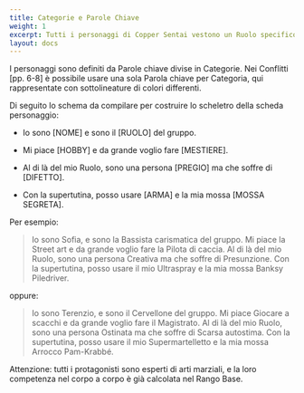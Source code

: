 ```yaml
---
title: Categorie e Parole Chiave
weight: 1
excerpt: Tutti i personaggi di Copper Sentai vestono un Ruolo specifico nella fiction
layout: docs
---
```

I personaggi sono definiti da Parole chiave divise in Categorie. Nei Conflitti \[pp. 6-8] è possibile usare una sola Parola chiave per Categoria, qui rappresentate con sottolineature di colori differenti.

Di seguito lo schema da compilare per costruire lo scheletro della scheda personaggio:

*   Io sono \[NOME] e sono il \[RUOLO] del gruppo.

*   Mi piace \[HOBBY] e da grande voglio fare \[MESTIERE].

*   Al di là del mio Ruolo, sono una persona \[PREGIO] ma che soffre di \[DIFETTO].

*   Con la supertutina, posso usare \[ARMA] e la mia mossa \[MOSSA SEGRETA].

Per esempio:

> Io sono Sofia, e sono la Bassista carismatica del gruppo.
> Mi piace la Street art e da grande voglio fare la Pilota di caccia.
> Al di là del mio Ruolo, sono una persona Creativa ma che soffre di Presunzione.
> Con la supertutina, posso usare il mio Ultraspray e la mia mossa Banksy Piledriver.

oppure:

> Io sono Terenzio, e sono il Cervellone del gruppo.
> Mi piace Giocare a scacchi e da grande voglio fare il Magistrato.
> Al di là del mio Ruolo, sono una persona Ostinata ma che soffre di Scarsa autostima.
> Con la supertutina, posso usare il mio Supermartelletto e la mia mossa Arrocco Pam-Krabbé.

Attenzione: tutti i protagonisti sono esperti di arti marziali, e la loro competenza nel corpo a corpo è già calcolata nel Rango Base.
